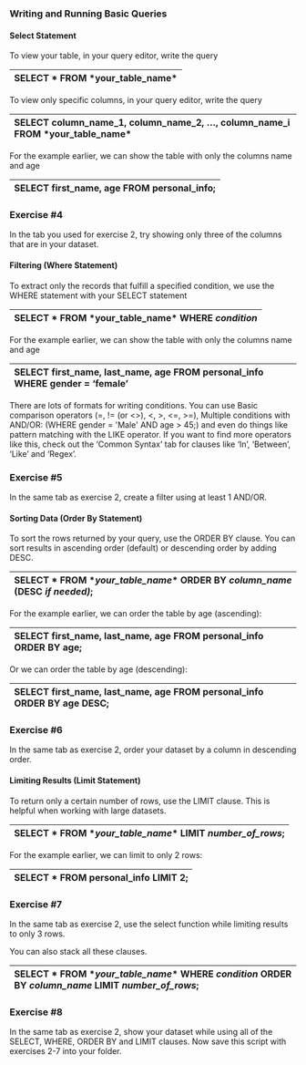### Writing and Running Basic Queries

#### Select Statement

To view your table, in your query editor, write the query

| SELECT \* FROM \*your\_table\_name\* |
| :---- |

To view only specific columns, in your query editor, write the query

| SELECT column\_name\_1, column\_name\_2, …, column\_name\_i FROM \*your\_table\_name\* |
| :---- |

For the example earlier, we can show the table with only the columns name and age

| SELECT first\_name, age FROM personal\_info; |
| :---- |

### Exercise \#4

In the tab you used for exercise 2, try showing only three of the columns that are in your dataset.

#### Filtering (Where Statement)

To extract only the records that fulfill a specified condition, we use the WHERE statement with your SELECT statement 

| SELECT \* FROM \*your\_table\_name\* WHERE *condition* |
| :---- |

For the example earlier, we can show the table with only the columns name and age

| SELECT first\_name, last\_name, age FROM personal\_info WHERE gender \= ‘female’ |
| :---- |

There are lots of formats for writing conditions. You can use Basic comparison operators (=, \!= (or \<\>), \<, \>, \<=, \>=), Multiple conditions with AND/OR: (WHERE gender \= 'Male' AND age \> 45;) and even do things like pattern matching with the LIKE operator. If you want to find more operators like this, check out the ‘Common Syntax’ tab for clauses like ‘In’, ‘Between’, ‘Like’ and ‘Regex’. 

### Exercise \#5

In the same tab as exercise 2, create a filter using at least 1 AND/OR. 

#### Sorting Data (Order By Statement)

To sort the rows returned by your query, use the ORDER BY clause. You can sort results in ascending order (default) or descending order by adding DESC.

| SELECT \* FROM \**your\_table\_name*\* ORDER BY *column\_name* (DESC *if needed)*; |
| :---- |

For the example earlier, we can order the table by age (ascending):

| SELECT first\_name, last\_name, age FROM personal\_info ORDER BY age; |
| :---- |

Or we can order the table by age (descending):

| SELECT first\_name, last\_name, age FROM personal\_info ORDER BY age DESC; |
| :---- |

### Exercise \#6

In the same tab as exercise 2, order your dataset by a column in descending order. 

#### Limiting Results (Limit Statement)

To return only a certain number of rows, use the LIMIT clause. This is helpful when working with large datasets.

| SELECT \* FROM \**your\_table\_name*\* LIMIT *number\_of\_rows*; |
| :---- |

For the example earlier, we can limit to only 2 rows:

| SELECT \* FROM personal\_info LIMIT 2; |
| :---- |

### Exercise \#7

In the same tab as exercise 2, use the select function while limiting results to only 3 rows. 

You can also stack all these clauses. 

| SELECT \* FROM \**your\_table\_name*\* WHERE *condition* ORDER BY *column\_name* LIMIT *number\_of\_rows*; |
| :---- |

### Exercise \#8

In the same tab as exercise 2, show your dataset while using all of the SELECT, WHERE, ORDER BY and LIMIT clauses. Now save this script with exercises 2-7 into your folder. 
